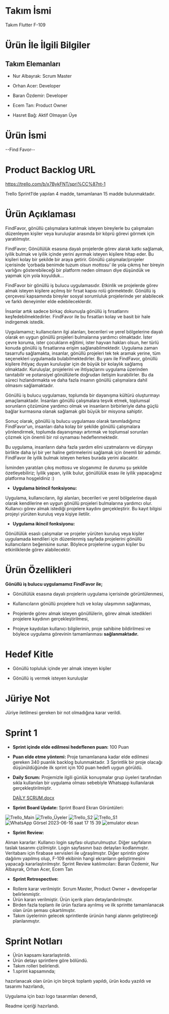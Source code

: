 # Takım İsmi

Takım Flutter F-109 

# Ürün İle İlgili Bilgiler

## Takım Elemanları

+ Nur Albayrak: Scrum Master

+ Orhan Acer: Developer

+ Baran Özdemir: Developer

+ Ecem Tan: Product Owner

+ Hasret Bağ: Aktif Olmayan Üye

# Ürün İsmi

--Find Favor--

# Product Backlog URL

https://trello.com/b/x7BykFNT/spri%CC%87nt-1

Trello Sprint1’de yapılan 4 madde, tamamlanan 15 madde bulunmaktadır.

# Ürün Açıklaması

FindFavor, gönüllü çalışmalara katılmak isteyen bireylerle bu çalışmaları düzenleyen kişiler veya kuruluşlar arasında bir köprü görevi görmek için yaratılmıştır. 

FindFavor; Gönüllülük esasına dayalı projelerde görev alarak katkı sağlamak, iyilik bulmak ve iyilik içinde yerini ayırmak isteyen kişilere hitap eder. Bu kişileri kolay bir şekilde bir araya getirir. Gönüllü çalışmalar/projeler içerisinde ‘çorbada benimde tuzum olsun mottosu’ ile yola çıkmış her bireyin varlığını gösterebileceği bir platform neden olmasın diye düşündük ve yapmak için yola koyulduk…

FindFavor bir gönüllü iş bulucu uygulamasıdır. Etkinlik ve projelerde görev almak isteyen kişilere açılmış bir fırsat kapısı rolü görmektedir. Gönüllü iş çerçevesi kapsamında bireyler sosyal sorumluluk projelerinde yer alabilecek ve farklı deneyimler elde edebileceklerdir. 

İnsanlar artık sadece birkaç dokunuşla gönüllü iş fırsatlarını keşfedebilmektedirler. FindFavor ile bu fırsatları kolay ve basit bir hale indirgemek istedik.

Uygulamamız; kullanıcıların ilgi alanları, becerileri ve yerel bölgelerine dayalı olarak en uygun gönüllü projeleri bulmalarına yardımcı olmaktadır. İster çevre koruma, ister çocukların eğitimi, ister hayvan hakları olsun, her türlü konuda gönüllü iş fırsatlarına erişim sağlanabilmektedir. Uygulama zaman tasarrufu sağlamakta, insanlar, gönüllü projeleri tek tek aramak yerine, tüm seçenekleri uygulamada bulabilmektedirler. Bu yanı ile FindFavor, gönüllü kişilere ihtiyaç duyan kuruluşlar için de büyük bir kolaylık sağlamış olmaktadır. Kuruluşlar, projelerini ve ihtiyaçlarını uygulama üzerinden tanıtabilir ve potansiyel gönüllülerle doğrudan iletişim kurabilirler. Bu da süreci hızlandırmakta ve daha fazla insanın gönüllü çalışmalara dahil olmasını sağlamaktadır. 

Gönüllü iş bulucu uygulaması, toplumda bir dayanışma kültürü oluşturmayı amaçlamaktadır. İnsanları gönüllü çalışmalara teşvik etmek, toplumsal sorunların çözümüne yardımcı olmak ve insanların birbirleriyle daha güçlü bağlar kurmasına olanak sağlamak gibi büyük bir misyona sahiptir. 

Sonuç olarak, gönüllü iş bulucu uygulaması olarak tanımladığımız FindFavor'un, insanları daha kolay bir şekilde gönüllü çalışmalara yönlendirmek, toplumda dayanışmayı artırmak ve toplumsal sorunları çözmek için önemli bir rol oynaması hedeflenmektedir.

 Bu uygulama, insanların daha fazla yardım elini uzatmalarını ve dünyayı birlikte daha iyi bir yer haline getirmelerini sağlamak için önemli bir adımdır. FindFavor ile iyilik bulmak isteyen herkes burada yerini alacaktır. 

İsminden yaratılan çıkış mottosu ve sloganımız ile durumu şu şekilde özetleyebiliriz; İyilik yapan, iyilik bulur, gönüllülük esası ile iyilik yapacağınız platforma hoşgeldiniz :) 


+ **Uygulama birincil fonksiyonu:**
  
Uygulama, kullanıcıların, ilgi alanları, becerileri ve yerel bölgelerine dayalı olarak kendilerine en uygun gönüllü projeleri bulmalarına yardımcı olur. Kullanıcı görev almak istediği projelere kaydını gerçekleştirir. Bu kayıt bilgisi projeyi yürüten kuruluş veya kişiye iletilir. 


+ **Uygulama ikincil fonksiyonu:**

Gönüllülük esaslı çalışmalar ve projeler yürüten kuruluş veya kişiler uygulamada kendileri için düzenlenmiş sayfada projelerini gönüllü kullanıcıların beğenisine sunar. Böylece projelerine uygun kişiler bu etkinliklerde görev alabilecektir.

# Ürün Özellikleri

**Gönüllü iş bulucu uygulamamız FindFavor ile;**
+ Gönüllülük esasına dayalı projelerin uygulama içerisinde görüntülenmesi,

+ Kullanıcıların gönüllü projelere hızlı ve kolay ulaşımının sağlanması,

+ Projelerde görev almak isteyen gönüllülerin, görev almak istedikleri projelere kaydının gerçekleştirilmesi,

+ Projeye kaydolan kullanıcı bilgilerinin, proje sahibine bildirilmesi ve böylece uygulama görevinin tamamlanması **sağlanmaktadır.**

# Hedef Kitle

+ Gönüllü topluluk içinde yer almak isteyen kişiler

+ Gönüllü iş vermek isteyen kuruluşlar

# Jüriye Not
Jüriye iletilmesi gereken bir not olmadığına karar verildi.
# Sprint 1

+ **Sprint içinde elde edilmesi hedeflenen puan:** 100 Puan

+ **Puan elde etme yöntemi:** Proje tamamlanana kadar elde edilmesi gereken 340 puanlık backlog bulunmaktadır. 3 Sprintlik bir proje olacağı düşünüldüğünde ilk sprint için 100 puan hedefi uygun görüldü.

+ **Daily Scrum:** Projemizle ilgili günlük konuşmalar grup üyeleri tarafından sıkla kullanılan bir uygulama olması sebebiyle Whatsapp kullanılarak gerçekleştirilmiştir.
  
  [DAİLY SCRUM.docx](https://github.com/GrupF-109/GrupF-109/files/11782767/DAILY.SCRUM.docx)


+ **Sprint Board Update:** Sprint Board Ekran Görüntüleri:

![Trello_Main](https://github.com/GrupF-109/GrupF-109/assets/136235551/fa0d53a1-1bb8-4c65-a222-f97baba876bb)
![Trello_Üyeler](https://github.com/GrupF-109/GrupF-109/assets/136235551/e0522ace-98fc-4928-b3be-15c3e9303539)
![Trello_S2](https://github.com/GrupF-109/GrupF-109/assets/136235551/e1bbda91-ce49-432b-9262-9d8620893673)
![Trello_S1](https://github.com/GrupF-109/GrupF-109/assets/136235551/c2e09e7c-c981-4962-88bb-ea5c50db383d)
![WhatsApp Görsel 2023-06-16 saat 17 15 39](https://github.com/GrupF-109/GrupF-109/assets/136235551/f593dc04-34d8-449f-bda9-e946885b2443)
![emulator ekran](https://github.com/GrupF-109/GrupF-109/assets/136235551/ccfdde34-ece0-4c15-b493-cc736612162e)

+ **Sprint Review:**

Alınan kararlar: Kullanıcı login sayfası oluşturulmuştur. Diğer sayfaların taslak tasarımı çizilmiştir. Login sayfasının bazı detayları kodlanmıştır. Veritabanı için firabase servisleri ile uğraşılmıştır. Diğer sprintin görev dağılımı yapılmış olup, F-109 ekibinin hangi ekranların geliştirmesini yapacağı kararlaştırılmıştır. Sprint Review katılımcıları: Baran Özdemir, Nur Albayrak, Orhan Acer, Ecem Tan

+ **Sprint Retrospective:**
  
- Rollere karar verilmiştir. Scrum Master, Product Owner + developerlar belirlenmiştir.
- Ürün kararı verilmiştir. Ürün içerik planı detaylandırılmıştır.
-	Birden fazla toplantı ile ürün fazlara ayrılmış ve ilk sprintte tamamlanacak olan ürün şeması çıkartılmıştır.
-	Takım üyelerinin gelecek sprintlerde ürünün hangi alanını geliştireceği planlanmıştır.

# Sprint Notları

+ Ürün kapsamı kararlaştırıldı.
+ Ürün detayı sprintlere göre bölündü.
+ Takım rolleri belirlendi.
+ 1.sprint kapsamında;
  
hazırlanacak olan ürün için birçok toplantı yapıldı,
ürün kodu yazıldı ve tasarımı hazırlandı,

Uygulama için bazı logo tasarımları denendi,

Readme içeriği hazırlandı.


